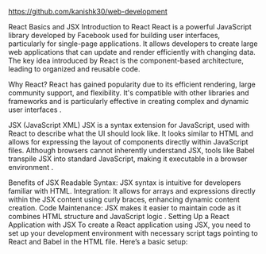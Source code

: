 
https://github.com/kanishk30/web-development

React Basics and JSX
Introduction to React
React is a powerful JavaScript library developed by Facebook used for building user interfaces, particularly for single-page applications. It allows developers to create large web applications that can update and render efficiently with changing data. The key idea introduced by React is the component-based architecture, leading to organized and reusable code.

Why React?
React has gained popularity due to its efficient rendering, large community support, and flexibility. It's compatible with other libraries and frameworks and is particularly effective in creating complex and dynamic user interfaces .

JSX (JavaScript XML)
JSX is a syntax extension for JavaScript, used with React to describe what the UI should look like. It looks similar to HTML and allows for expressing the layout of components directly within JavaScript files. Although browsers cannot inherently understand JSX, tools like Babel transpile JSX into standard JavaScript, making it executable in a browser environment .

Benefits of JSX
Readable Syntax: JSX syntax is intuitive for developers familiar with HTML.
Integration: It allows for arrays and expressions directly within the JSX content using curly braces, enhancing dynamic content creation.
Code Maintenance: JSX makes it easier to maintain code as it combines HTML structure and JavaScript logic .
Setting Up a React Application with JSX
To create a React application using JSX, you need to set up your development environment with necessary script tags pointing to React and Babel in the HTML file. Here’s a basic setup:

<!DOCTYPE html>
<html lang="en">
<head>
    <meta charset="UTF-8">
    <meta name="viewport" content="width=device-width, initial-scale=1.0">
    <title>React App</title>
    <script crossorigin src="https://unpkg.com/react@17/umd/react.development.js"></script>
    <script crossorigin src="https://unpkg.com/react-dom@17/umd/react-dom.development.js"></script>
    <script crossorigin src="https://unpkg.com/@babel/standalone/babel.min.js"></script>
</head>
<body>
    <div id="root"></div>
    <script type="text/babel">
        function App() {
            return <h1>Hello from React</h1>;
        }

        ReactDOM.render(<App />, document.getElementById('root'));
    </script>
</body>
</html>
This setup involves linking React, ReactDOM, and Babel. The <script type="text/babel"> tag indicates that Babel should transpile the contained code .

Understanding Components
What is a Component?
Components are the building blocks of a React application's UI. They are independent, reusable pieces of UI that manage their own state and logic. React components can be either functional components or class components, although functional components are recommended due to their simplicity and React's adoption of hooks .

An Analogy for Components
A useful analogy is to think of an entire React application as a house, whereas each component is a distinct room or feature of the house. Just as different rooms have different functions (e.g., kitchen for cooking, bedroom for sleeping), components serve distinct roles within the application .

Creating and Using Components
In React:

Functional Component: It's a simple JavaScript function that returns JSX.

function Welcome(props) {
    return <h1>Hello, {props.name}</h1>;
}
Rendering a Component: Components can be rendered onto the DOM using ReactDOM.

ReactDOM.render(<Welcome name="Sara" />, document.getElementById('root'));
This process mounts the component onto a specified element in the HTML document .

Rendering with ReactDOM
ReactDOM is responsible for updating the DOM to match the React elements. The ReactDOM.render() function takes two arguments:

The HTML-like JSX structure you wish to render.
The DOM node where the JSX should be mounted.
For instance:

ReactDOM.render(<App />, document.getElementById('root'));
This expression mounts the App component to the <div> with the ID root .

Conclusion
React's component-based architecture paired with the expressiveness of JSX provides a powerful paradigm for developing interactive and efficient user interfaces. By leveraging components, developers can create self-contained UI blocks that simplify development processes and enhance code manageability .







LECTURE 2 :

Detailed Revision Notes on React and Frontend Build Tools
Introduction to Build Tools in React
In modern web development, especially when working with React, relying solely on CDN links for development isn't practical. This is where build tools come in to create a complete ecosystem necessary for building production-ready React applications. Some of the prominent build tools discussed include Webpack, Vite, and Parcel. Each has its strengths and can aid in various environments based on the project requirements.

Why Not Just Use CDN Links?
CDN links are not reliable for production applications since you cannot guarantee their availability or the version constraints. Furthermore, they do not support switches between development and production environments seamlessly【4:2†source】.
Popular Build Tools:
Vite: Designed to be fast and efficient, Vite is known for its speed and minimal configuration. It excels with hot module replacement (HMR), meaning you see changes live without reloading the page【4:1†source】【4:7†source】.
Parcel: Known for simplicity and zero-config philosophy, though it may not have as extensive feature support as Webpack【4:8†source】.
React Development with Vite
Why Choose Vite?
Speed and Efficiency: Vite offers faster load times and a streamlined setup, making it particularly useful for both beginners and experienced developers【4:10†source】.
Hot Module Replacement: In terms of workflow, Vite’s HMR feature allows developers to see real-time updates without page reloads【4:7†source】.
Setting Up Vite:
Project Initialization:
Run the command: npm create vite@latest my-vite-app --template react.
This command sets up a React project with Vite named "my-vite-app" and installs all necessary dependencies【4:8†source】.
Project Structure includes:
package.json: Contains metadata and lists essential libraries like React and Vite【4:12†source】.
node_modules: Directory containing installed packages【4:8†source】.
src: Source code directory with React components【4:8†source】.
Understanding Components in React
Concept of Components
React applications are built using the concept of components, small reusable pieces of code, each managing its own content and logic【4:5†source】.
Creating a Component: Define a functional component, such as MyComponent, which can then be reused across your application【4:16†source】.
Props in React
Props: Short for properties, props are a crucial part of React enabling you to pass data between components.
They improve reusability and allow customization of components without altering the overall structure【4:11†source】.
Destructuring in React
A technique to "unpack" properties of an object or array into variables, making it concise and avoiding repetitive code【4:11†source】.
JavaScript and JSX
Using JSX
JSX allows you to write HTML-like syntax in JavaScript files, which gets transpiled to JavaScript.
It supports embedding logic directly into your markup, making it powerful and flexible【4:10†source】.
Ternary Operators and Map Method
Ternary operators and map methods are employed within JSX to handle dynamic rendering and transformations, providing a concise way to implement conditionals and loops【4:10†source】.
Package Management
Package.json vs. Package-lock.json
package.json is crucial for defining the scripts, dependencies, and metadata necessary for project setup.
package-lock.json locks the version of your dependencies to ensure the same versions are used across different installs, crucial for maintaining consistent working setups across developments【4:10†source】【4:12†source】.
These notes compile fundamental concepts covered in the class, elucidating how React and build tools like Vite are indispensable in crafting modern web applications. The class highlighted the advantages of using Vite for development and how components and props enhance the robustness of React applications. Furthermore, understanding package management is critical for maintaining operational continuity in team-based and production environments.


